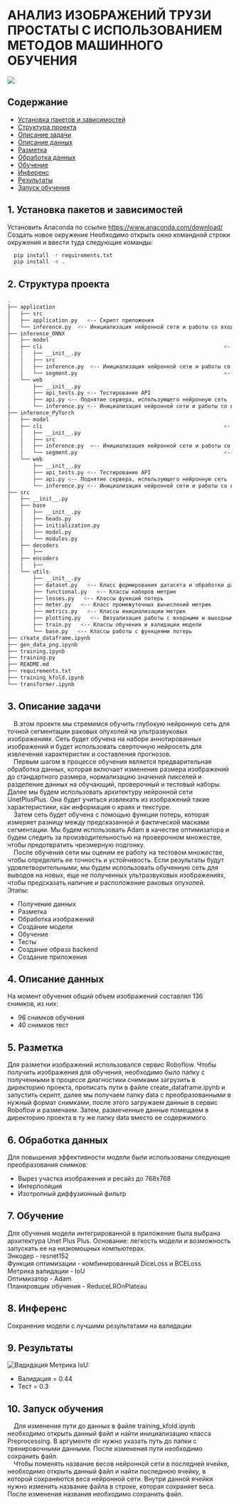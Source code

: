 # АНАЛИЗ ИЗОБРАЖЕНИЙ ТРУЗИ ПРОСТАТЫ С ИСПОЛЬЗОВАНИЕМ МЕТОДОВ МАШИННОГО ОБУЧЕНИЯ
![](image_readme/Prostate_Cancer.jpg)
## Содержание

<!--ts-->

   * [Установка пакетов и зависимостей](#1-Установка-пакетов-и-зависимостей)
   * [Структура проекта](#2-Структура-проекта)
   * [Описание задачи](#3-Описание-задачи)
   * [Описание данных](#4-Описание-данных)
   * [Разметка](#5-Разметка)
   * [Обработка данных](#6-Обработка-данных)
   * [Обучение](#7-Обучение)
   * [Инференс](#8-Инференс)
   * [Результаты](#9-Результаты)
   * [Запуск обучения](#10-Запуск-обучения)

<!--te-->

## 1. Установка пакетов и зависимостей
Установить Anaconda по ссылке https://www.anaconda.com/download/
Создать новое окружение
Необходимо открыть окно командной строки окружения и ввести туда следующие команды:
```bash
  pip install -r requirements.txt
  pip install -e .
```
## 2. Структура проекта

```bash
.
├── application                                                                               <-- 
│   ├── src                                                                                                 <-- 
│   ├── application.py   <-- Скрипт приложения
│   └── inference.py  <-- Инициализация нейронной сети и работы со входными изображениями
├── inference_ONNX                                                                                          <-- 
│   ├── model                                                                      <-- Директория для загрузки весов обученной модели
│   ├── cli                                                         <-- 
│   │   ├── __init__.py
│   │   ├── src
│   │   ├── inference.py  <-- Инициализация нейронной сети и работы со входными изображениями
│   │   └── segment.py                                              <-- Обработка изображений нейронной сетью
│   └── web
│       ├── __init__.py
│       ├── api_tests.py <-- Тестирование API
│       ├── api.py <-- Поднятие сервера, использующего нейронную сеть
│       └── inference.py <-- Инициализация нейронной сети и работы со входными изображениями
├── inference_PyTorch                                                                                          <-- 
│   ├── model                                                                      <-- Директория для загрузки весов обученной модели
│   ├── cli                                                         <-- 
│   │   ├── __init__.py
│   │   ├── src
│   │   ├── inference.py  <-- Инициализация нейронной сети и работы со входными изображениями
│   │   └── segment.py                                              <-- Обработка изображений нейронной сетью
│   └── web
│       ├── __init__.py
│       ├── api_tests.py <-- Тестирование API
│       ├── api.py <-- Поднятие сервера, использующего нейронную сеть
│       └── inference.py <-- Инициализация нейронной сети и работы со входными изображениями
├── src
│   ├── __init__.py
│   ├── base
│   │   ├── __init__.py
│   │   ├── heads.py
│   │   ├── initialization.py
│   │   ├── model.py
│   │   └── modules.py
│   ├── decoders
│   │   ├──
│   ├── encoders
│   │   ├──
│   └── utils
│       ├── __init__.py
│       ├── dataset.py   <-- Класс формирования датасета и обработки данных
│       ├── functional.py   <-- Классы наборов метрик
│       ├── losses.py   <-- Классы функций потерь
│       ├── meter.py   <-- Класс промежуточных вычислений метрик
│       ├── metrics.py   <-- Классы инициализации метрик
│       ├── plotting.py   <-- Визуализация работы с входными и выходными данными
│       ├── train.py   <-- Классы обучения и валидации модели
│       └── base.py   <-- Классы работы с функциями потерь
├── create_dataframe.ipynb                                                            <-- Преобразование сырых данных в данные для разметки
├── gen_data_png.ipynb                                                              <-- Преобразование сырых данных в данные для разметки
├── training.ipynb                                                                  <-- Ноутбук обучения модели на наборе данных
├── training.py                                                                     <-- Скрипт обучения Unet для приложения
├── README.md
├── requirements.txt                                                                                    <-- Требования по пакетам
├── training_kfold.ipynb                                                                          <-- Ноутбук обучения модели по фолдам
└── transformer.ipynb                                                                                         <-- Скрипт обучения трансформера SegformerForSemanticSegmentation
```
## 3. Описание задачи
&emsp;В этом проекте мы стремимся обучить глубокую нейронную сеть для точной сегментации раковых опухолей на ультразвуковых изображениях. Сеть будет обучена на наборе аннотированных изображений и будет использовать сверточную нейросеть для извлечения характеристик и составления прогнозов.<br />
&emsp;Первым шагом в процессе обучения является предварительная обработка данных, которая включает изменение размера изображений до стандартного размера, нормализацию значений пикселей и разделение данных на обучающий, проверочный и тестовый наборы.
Далее мы будем использовать архитектуру нейронной сети UnetPlusPlus. Она будет учиться извлекать из изображений такие характеристики, как информация о краях и текстуре.<br />
&emsp;Затем сеть будет обучена с помощью функции потерь, которая измеряет разницу между предсказанной и фактической масками сегментации. Мы будем использовать Adam в качестве оптимизатора и будем следить за производительностью на проверочном множестве, чтобы предотвратить чрезмерную подгонку.<br />
&emsp;После обучения сети мы оценим ее работу на тестовом множестве, чтобы определить ее точность и устойчивость. Если результаты будут удовлетворительными, мы будем использовать обученную сеть для выводов на новых, еще не полученных ультразвуковых изображениях, чтобы предсказать наличие и расположение раковых опухолей. <br />
Этапы:
  * Получение данных
  * Разметка
  * Обработка изображений
  * Создание модели
  * Обучение
  * Тесты
  * Создание образа backend
  * Создание приложения

## 4. Описание данных
На момент обучения общий объем изображений составлял 136 снимков, из них:
  * 96 снимков обучения
  * 40 снимков тест

## 5. Разметка
Для разметки изображений использовался сервис Roboflow. Чтобы получить изображения для обучения, необходимо было папку с полученными в процессе диагностики снимками загрузить в директорию проекта, прописать пути в файле create_dataframe.ipynb и запустить скрипт, далее мы получаем папку data с преобразованными в нужный формат снимками, после этого загружаем данные в сервис Roboflow и размечаем. Затем, размеченные данные помещаем в директорию проекта в ту же папку data вместо ее содержимого.

## 6. Обработка данных
Для повышения эффективности модели были использованы следующие преобразования снимков:
  * Вырез участка изображения и ресайз до 768х768
  * Интерполяция
  * Изотропный диффузионный фильтр

## 7. Обучение
Для обучения модели интегрированной в приложение была выбрана архитектура Unet Plus Plus. Основание: легкость модели и возможность запускать ее на низкомощных компьютерах.<br />
Энкодер - resnet152<br />
Функция оптимизации - комбинированный DiceLoss и BCELoss<br />
Метрика валидации - IoU<br />
Оптимизатор - Adam<br />
Планировщик обучения - ReduceLROnPlateau

## 8. Инференс
Сохранение модели с лучшими результатами на валидации

## 9. Результаты
![Вадидация](./image_readme/validation.jpg)
Метрика IoU:
  * Валидация = 0.44
  * Тест = 0.3

## 10. Запуск обучения
&emsp;Для изменения пути до данных в файле training_kfold.ipynb необходимо открыть данный файл и найти инициализацию класса Preprocessing. В аргументе dir нужно указать путь до папки с тренировочными данными. После изменения пути необходимо сохранить файл.<br />
&emsp;Чтобы поменять название весов нейронной сети в последней ячейке, необходимо открыть данный файл и найти последнюю ячейку, в которой сохраняются веса нейронной сети. Внутри данной ячейки нужно изменить название файла в строке, которая сохраняет веса. После изменения названия необходимо сохранить файл.